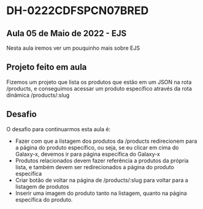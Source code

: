# DH-0222CDFSPCN07BRED
## Aula 05 de Maio de 2022 - EJS
Nesta aula iremos ver um pouquinho mais sobre EJS

## Projeto feito em aula
Fizemos um projeto que lista os produtos que estão em um JSON na rota /products, e conseguimos acessar um produto específico através da rota dinâmica /products/:slug

## Desafio
O desafio para continuarmos esta aula é:

- Fazer com que a listagem dos produtos da /products redirecionem para a página do produto específico, ou seja, se eu clicar em cima do Galaxy-x, devemos ir para página específica do Galaxy-x
- Produtos relacionados devem fazer referência a produtos da própria lista, e também devem ser redirecionados a página do produto específica
- Criar botão de voltar na página de /products/:slug para voltar para a listagem de produtos
- Inserir uma imagem do produto tanto na listagem, quanto na página específica do produto.
